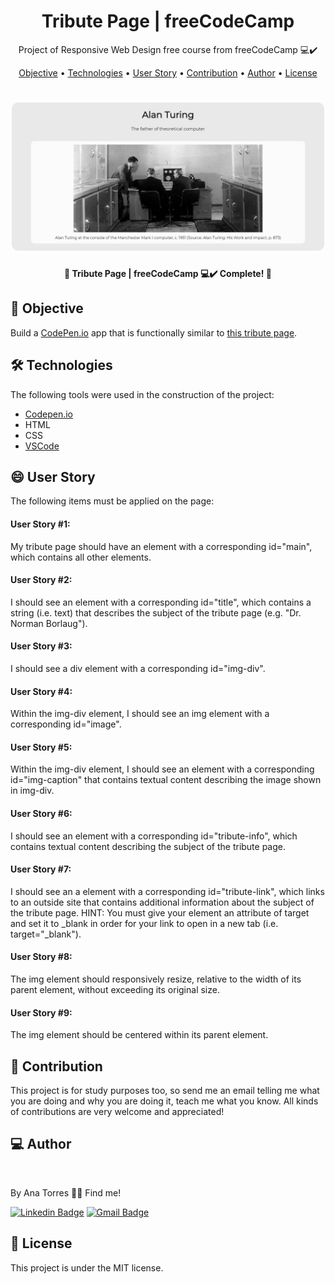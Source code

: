 <h1 align="center">
    Tribute Page | freeCodeCamp
</h1>
<p align="center"> Project of Responsive Web Design free course from freeCodeCamp 💻✔️ </p>

<p align="center">
 <a href="#objective">Objective</a> •
 <a href="#technologies">Technologies</a> • 
 <a href="#user">User Story</a> • 
 <a href="#contribution">Contribution</a> • 
 <a href="#author">Author</a> • 
 <a href="#license">License</a>
</p>

<h1 align="center">
  <img width="500" style="border-radius: 10px" height="auto" alt="Happy" title="#Happy" src="/public/images/page.png" />
</h1>

<h4 align="center"> 
	🚧 Tribute Page | freeCodeCamp 💻✔️ Complete! 🚧
</h4>

<h2 id="objective" > 🎯 Objective </h2>

Build a <a href="https://codepen.io/">CodePen.io</a> app that is functionally similar to <a href="https://codepen.io/freeCodeCamp/full/zNqgVx">this tribute page</a>. 


<h2 id="technologies"> 🛠 Technologies </h2>

The following tools were used in the construction of the project:

- [Codepen.io](https://codepen.io/anabrtorres/full/NWNZMmL)
- HTML
- CSS
- [VSCode](https://code.visualstudio.com)

<h2 id="user"> 😄 User Story </h2>

The following items must be applied on the page:

<h4>User Story #1:</h4>
<p>My tribute page should have an element with a corresponding id="main", which contains all other elements.</p>
<h4>User Story #2:</h4>
<p> I should see an element with a corresponding id="title", which contains a string (i.e. text) that describes the subject of the tribute page (e.g. "Dr. Norman Borlaug").</p>
<h4>User Story #3:</h4>
<p>I should see a div element with a corresponding id="img-div".</p>
<h4>User Story #4:</h4>
<p>Within the img-div element, I should see an img element with a corresponding id="image".</p>
<h4>User Story #5:</h4>
<p>Within the img-div element, I should see an element with a corresponding id="img-caption" that contains textual content describing the image shown in img-div.</p>
<h4>User Story #6:</h4>
<p>I should see an element with a corresponding id="tribute-info", which contains textual content describing the subject of the tribute page.</p>
<h4>User Story #7:</h4>
<p>I should see an a element with a corresponding id="tribute-link", which links to an outside site that contains additional information about the subject of the tribute page. HINT: You must give your element an attribute of target and set it to _blank in order for your link to open in a new tab (i.e. target="_blank").</p>
<h4>User Story #8:</h4>
<p>The img element should responsively resize, relative to the width of its parent element, without exceeding its original size.</p>
<h4>User Story #9:</h4>
<p>The img element should be centered within its parent element.</p>


<h2 id="contribution"> 🤝 Contribution </h2>

This project is for study purposes too, so send me an email telling me what you are doing and why you are doing it, teach me what you know. All kinds of contributions are very welcome and appreciated!


<h2 id="author"> 💻 Author </h2>

<img style="{{border-radius| 50%}}" src="https://avatars3.githubusercontent.com/u/71350840?s=400&u=02afaa6318aee076b5e3a398e531296a7fb30dc0&v=4" width="100px;" alt=""/>

By Ana Torres 👋🏽 Find me!

[![Linkedin Badge](https://img.shields.io/badge/-anabrtorres-blue?style=flat-square&logo=Linkedin&logoColor=white&link=https://www.linkedin.com/in/anabrtorres/)](https://www.linkedin.com/in/anabrtorres/) 
[![Gmail Badge](https://img.shields.io/badge/-anabrtorres19@gmail.com-c14438?style=flat-square&logo=Gmail&logoColor=white&link=mailto:anabrtorres19@gmail.com)](mailto:anabrtorres19@gmail.com)


<h2 id="license"> 📝 License </h2>

This project is under the MIT license.
